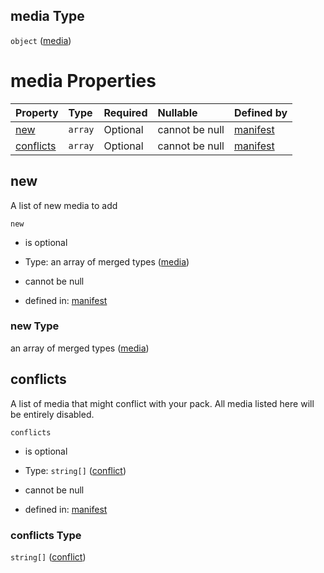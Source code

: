 ## media Type

`object` ([media](schema-properties-media.md))

# media Properties

| Property                | Type    | Required | Nullable       | Defined by                                                                                                                              |
| :---------------------- | :------ | :------- | :------------- | :-------------------------------------------------------------------------------------------------------------------------------------- |
| [new](#new)             | `array` | Optional | cannot be null | [manifest](schema-properties-media-properties-new.md "https://fable.deno.dev/schema.json#/properties/media/properties/new")             |
| [conflicts](#conflicts) | `array` | Optional | cannot be null | [manifest](schema-properties-media-properties-conflicts.md "https://fable.deno.dev/schema.json#/properties/media/properties/conflicts") |

## new

A list of new media to add

`new`

*   is optional

*   Type: an array of merged types ([media](schema-properties-media-properties-new-media.md))

*   cannot be null

*   defined in: [manifest](schema-properties-media-properties-new.md "https://fable.deno.dev/schema.json#/properties/media/properties/new")

### new Type

an array of merged types ([media](schema-properties-media-properties-new-media.md))

## conflicts

A list of media that might conflict with your pack. All media listed here will be entirely disabled.

`conflicts`

*   is optional

*   Type: `string[]` ([conflict](schema-properties-media-properties-conflicts-conflict.md))

*   cannot be null

*   defined in: [manifest](schema-properties-media-properties-conflicts.md "https://fable.deno.dev/schema.json#/properties/media/properties/conflicts")

### conflicts Type

`string[]` ([conflict](schema-properties-media-properties-conflicts-conflict.md))
